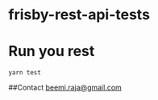 # frisby-rest-api-tests

# Run you rest

```yarn test```

##Contact
[beemi.raja@gmail.com](beemi.raja@gmail.com)